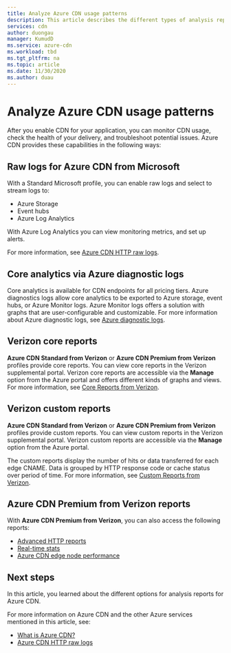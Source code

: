 ```yaml
---
title: Analyze Azure CDN usage patterns
description: This article describes the different types of analysis reports available for Azure CDN products.
services: cdn
author: duongau
manager: KumudD
ms.service: azure-cdn
ms.workload: tbd
ms.tgt_pltfrm: na
ms.topic: article
ms.date: 11/30/2020
ms.author: duau
---
```



# Analyze Azure CDN usage patterns

After you enable CDN for your application, you can monitor CDN usage, check the health of your delivery, and troubleshoot potential issues. Azure CDN provides these capabilities in the following ways: 

## Raw logs for Azure CDN from Microsoft
With a Standard Microsoft profile, you can enable raw logs and select to stream logs to:

* Azure Storage
* Event hubs
* Azure Log Analytics

With Azure Log Analytics you can view monitoring metrics, and set up alerts. 

For more information, see [Azure CDN HTTP raw logs](monitoring-and-access-log.md).


## Core analytics via Azure diagnostic logs

Core analytics is available for CDN endpoints for all pricing tiers. Azure diagnostics logs allow core analytics to be exported to Azure storage, event hubs, or Azure Monitor logs. Azure Monitor logs offers a solution with graphs that are user-configurable and customizable. For more information about Azure diagnostic logs, see [Azure diagnostic logs](cdn-azure-diagnostic-logs.md).

## Verizon core reports

**Azure CDN Standard from Verizon** or **Azure CDN Premium from Verizon** profiles provide core reports. You can view core reports in the Verizon supplemental portal. Verizon core reports are accessible via the **Manage** option from the Azure portal and offers different kinds of graphs and views. For more information, see [Core Reports from Verizon](cdn-analyze-usage-patterns.md).

## Verizon custom reports

**Azure CDN Standard from Verizon** or **Azure CDN Premium from Verizon** profiles provide custom reports. You can view custom reports in the Verizon supplemental portal. Verizon custom reports are accessible via the **Manage** option from the Azure portal. 

The custom reports display the number of hits or data transferred for each edge CNAME. Data is grouped by HTTP response code or cache status over period of time. For more information, see [Custom Reports from Verizon](cdn-verizon-custom-reports.md).

## Azure CDN Premium from Verizon reports

With **Azure CDN Premium from Verizon**, you can also access the following reports:
   * [Advanced HTTP reports](cdn-advanced-http-reports.md)
   * [Real-time stats](cdn-real-time-stats.md)
   * [Azure CDN edge node performance](cdn-edge-performance.md)

## Next steps
In this article, you learned about the different options for analysis reports for Azure CDN.

For more information on Azure CDN and the other Azure services mentioned in this article, see:

* [What is Azure CDN?](cdn-overview.md)
* [Azure CDN HTTP raw logs](monitoring-and-access-log.md)
